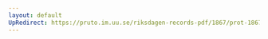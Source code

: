```yaml
---
layout: default
UpRedirect: https://pruto.im.uu.se/riksdagen-records-pdf/1867/prot-1867--ak--426/prot-1867--ak--426_035.pdf
---
```

